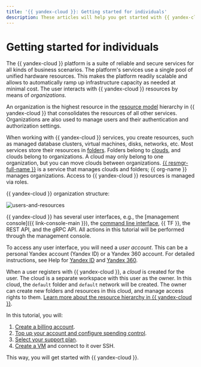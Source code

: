 ```yaml
---
title: '{{ yandex-cloud }}: Getting started for individuals'
description: These articles will help you get started with {{ yandex-cloud }} as an individual. Find the answers to FAQs about a billing account and paid consumption, the initial grant, and documents.
---
```


# Getting started for individuals

The {{ yandex-cloud }} platform is a suite of reliable and secure services for all kinds of business scenarios. The platform's services use a single pool of unified hardware resources. This makes the platform readily scalable and allows to automatically ramp up infrastructure capacity as needed at minimal cost. The user interacts with {{ yandex-cloud }} resources by means of _organizations_.

An organization is the highest resource in the [resource model](../../resource-manager/concepts/resources-hierarchy.md) hierarchy in {{ yandex-cloud }} that consolidates the resources of all other services. Organizations are also used to manage users and their authentication and authorization settings.

When working with {{ yandex-cloud }} services, you create resources, such as managed database clusters, virtual machines, disks, networks, etc. Most services store their resources in [folders](../../resource-manager/concepts/resources-hierarchy.md#folder). Folders belong to [clouds](../../resource-manager/concepts/resources-hierarchy.md#cloud), and clouds belong to organizations. A cloud may only belong to one organization, but you can move clouds between organizations. [{{ resmgr-full-name }}](../../resource-manager/concepts/resources-hierarchy.md) is a service that manages clouds and folders; {{ org-name }} manages organizations. Access to {{ yandex-cloud }} resources is managed via roles.

{{ yandex-cloud }} organization structure:

![users-and-resources](../../_assets/overview/users-resources.svg "Users and resources hierarchy")

{{ yandex-cloud }} has several user interfaces, e.g., the [management console]({{ link-console-main }}), the [command line interface](../../cli/), {{ TF }}, the REST API, and the gRPC API. All actions in this tutorial will be performed through the management console.

To access any user interface, you will need a _user account_. This can be a personal Yandex account (Yandex ID) or a Yandex 360 account. For detailed instructions, see Help for [Yandex ID](https://yandex.com/support/passport/authorization/registration.html) and [Yandex 360](https://yandex.com/support/business/add-users.html).

When a user registers with {{ yandex-cloud }}, a _cloud_ is created for the user. The cloud is a separate workspace with this user as the owner. In this cloud, the `default` folder and `default` network will be created. The owner can create new folders and resources in this cloud, and manage access rights to them. [Learn more about the resource hierarchy in {{ yandex-cloud }}](../../resource-manager/concepts/resources-hierarchy.md).

In this tutorial, you will:

1. [Create a billing account](registration.md).
1. [Top up your account and configure spending control](payments.md).
1. [Select your support plan](service-plan.md).
1. [Create a VM](create-vm.md) and connect to it over SSH.

This way, you will get started with {{ yandex-cloud }}.
